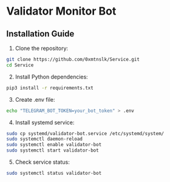 # Validator Monitor Bot

## Installation Guide

1. Clone the repository:
```bash
git clone https://github.com/0xmtnslk/Service.git
cd Service
```

2. Install Python dependencies:
```bash
pip3 install -r requirements.txt
```

3. Create .env file:
```bash
echo "TELEGRAM_BOT_TOKEN=your_bot_token" > .env
```

4. Install systemd service:
```bash
sudo cp systemd/validator-bot.service /etc/systemd/system/
sudo systemctl daemon-reload
sudo systemctl enable validator-bot
sudo systemctl start validator-bot
```

5. Check service status:
```bash
sudo systemctl status validator-bot
```
